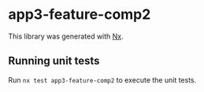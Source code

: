 # app3-feature-comp2

This library was generated with [Nx](https://nx.dev).

## Running unit tests

Run `nx test app3-feature-comp2` to execute the unit tests.
